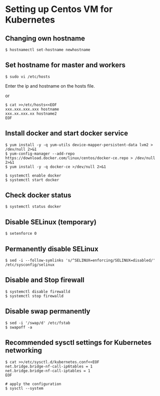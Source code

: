 # Setting up Centos VM for Kubernetes

## Changing own hostname

```console
$ hostnamectl set-hostname newhostname
```

## Set hostname for master and workers

```console
$ sudo vi /etc/hosts
```

Enter the ip and hostname on the hosts file.

or

```console
$ cat >>/etc/hosts<<EOF
xxx.xxx.xxx.xxx hostname
xxx.xx.xxx.xx hostname2
EOF
```

## Install docker and start docker service

```console
$ yum install -y -q yum-utils device-mapper-persistent-data lvm2 > /dev/null 2>&1
$ yum-config-manager --add-repo https://download.docker.com/linux/centos/docker-ce.repo > /dev/null 2>&1
$ yum install -y -q docker-ce >/dev/null 2>&1

$ systemctl enable docker
$ systemctl start docker
```

## Check docker status 

```console
$ systemctl status docker
```

## Disable SELinux (temporary)

```console
$ setenforce 0
```

## Permanently disable SELinux

```console
$ sed -i --follow-symlinks 's/^SELINUX=enforcing/SELINUX=disabled/' /etc/sysconfig/selinux
```

## Disable and Stop firewall

```console
$ systemctl disable firewalld
$ systemctl stop firewalld
```

## Disable swap permanently

```console
$ sed -i '/swap/d' /etc/fstab
$ swapoff -a
```

## Recommended sysctl settings for Kubernetes networking

```console
$ cat >>/etc/sysctl.d/kubernetes.conf<<EOF
net.bridge.bridge-nf-call-ip6tables = 1
net.bridge.bridge-nf-call-iptables = 1
EOF

# apply the configuration
$ sysctl --system
```

